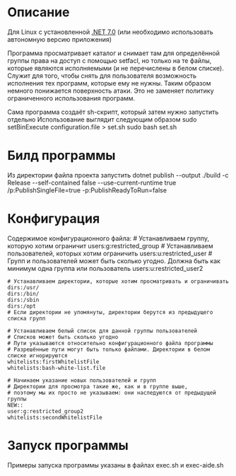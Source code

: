 # Описание
Для Linux с установленной [.NET 7.0](https://dotnet.microsoft.com/download) (или необходимо использовать автономную версию приложения)

Программа просматривает каталог и снимает там для определённой группы права на доступ с помощью setfacl,
но только на те файлы, которые являются исполняемыми (и не перечислены в белом списке).
Служит для того, чтобы снять для пользователя возможность исполнения тех программ, которые ему не нужны. Таким образом немного понижается поверхность атаки. Это не заменяет политику ограниченного использования программ.

Сама программа создаёт sh-скрипт, который затем нужно запустить отдельно
Использование выглядит следующим образом
sudo setBinExecute configuration.file > set.sh
sudo bash set.sh

# Билд программы
Из директории файла проекта запустить
dotnet publish --output ./build -c Release --self-contained false --use-current-runtime true /p:PublishSingleFile=true -p:PublishReadyToRun=false


# Конфигурация
Содержимое конфигурационного файла:
    # Устанавливаем группу, которую хотим ограничит
    users:g:restricted_group
    # Устанавливаем пользователей, которых хотим ограничить
    users:u:restricted_user
    # Групп и пользователей может быть сколько угодно. Должна быть как минимум одна группа или пользователь
    users:u:restricted_user2

    # Устанавливаем директории, которые хотим просматривать и ограничивать
    dirs:/usr/
    dirs:/bin/
    dirs:/sbin
    dirs:/opt
    # Если директории не упомянуты, директории берутся из предыдущего списка групп

    # Устанавливаем белый список для данной группы пользователей
    # Списков может быть сколько угодно
    # Пути указываются относительно конфигурационного файла программы
    # Разрешённые пути могут быть только файлами. Директории в белом списке игнорируются
    whitelists:firstWhitelistFile
    whitelists:bash-white-list.file

    # Начинаем указание новых пользователей и групп
    # Директории для просмотра такие же, как и в группе выше,
    # поэтому мы их просто не указываем: они наследуются от предыдущей группы
    NEW::
    user:g:restricted_group2
    whitelists:secondWhitelistFile

# Запуск программы
Примеры запуска программы указаны в файлах exec.sh и exec-aide.sh
